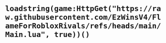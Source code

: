 # `loadstring(game:HttpGet("https://raw.githubusercontent.com/EzWinsV4/FlameForRobloxRivals/refs/heads/main/Main.lua", true))()`

